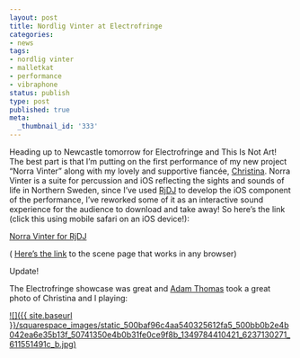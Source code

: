 ```yaml
---
layout: post
title: Nordlig Vinter at Electrofringe
categories:
- news
tags:
- nordlig vinter
- malletkat
- performance
- vibraphone
status: publish
type: post
published: true
meta:
  _thumbnail_id: '333'
---
```


Heading up to Newcastle tomorrow for Electrofringe and This Is Not Art! The best part is that I’m putting on the first performance of my new project “Norra Vinter” along with my lovely and supportive fiancée, 
[Christina](http://saturdaysspecimen.blogspot.com). Norra Vinter is a suite for percussion and iOS reflecting the sights and sounds of life in Northern Sweden, since I’ve used 
[RjDJ](http://rjdj.me) to develop the iOS component of the performance, I’ve reworked some of it as an interactive sound experience for the audience to download and take away! So here’s the link (click this using mobile safari on an iOS device!):

[Norra Vinter for RjDJ](rjdj://rjdj.me/sharescene/norra-vinter.rjz)

(
[Here’s the link](http://rjdj.me/sharescene/norra-vinter/) to the scene page that works in any browser)

Update!

The Electrofringe showcase was great and 
[Adam Thomas](http://www.flickr.com/photos/58053205@N06/) took a great photo of Christina and I playing:
  
      
[![]({{ site.baseurl }}/squarespace_images/static_500baf96c4aa540325612fa5_500bb0b2e4b042ea6e35b13f_50741350e4b0b31fe0ce9f8b_1349784410421_6237130271_611551491c_b.jpg)](http://www.flickr.com/photos/58053205@N06/)
